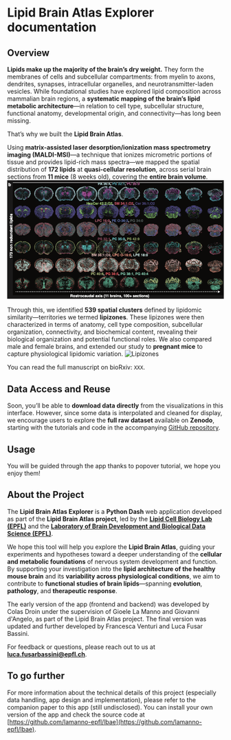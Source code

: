 # Lipid Brain Atlas Explorer documentation 

## Overview

**Lipids make up the majority of the brain’s dry weight.** They form the membranes of cells and subcellular compartments: from myelin to axons, dendrites, synapses, intracellular organelles, and neurotransmitter-laden vesicles. While foundational studies have explored lipid composition across mammalian brain regions, a **systematic mapping of the brain’s lipid metabolic architecture**—in relation to cell type, subcellular structure, functional anatomy, developmental origin, and connectivity—has long been missing.

That’s why we built the **Lipid Brain Atlas**.

Using **matrix-assisted laser desorption/ionization mass spectrometry imaging (MALDI-MSI)**—a technique that ionizes micrometric portions of tissue and provides lipid-rich mass spectra—we mapped the spatial distribution of **172 lipids** at **quasi-cellular resolution**, across serial brain sections from **11 mice** (8 weeks old), covering the **entire brain volume**.
![Lipids](assets/lipids.png)

Through this, we identified **539 spatial clusters** defined by lipidomic similarity—territories we termed **lipizones**. These lipizones were then characterized in terms of anatomy, cell type composition, subcellular organization, connectivity, and biochemical content, revealing their biological organization and potential functional roles. We also compared male and female brains, and extended our study to **pregnant mice** to capture physiological lipidomic variation.
![Lipizones](assets/lipizones.png)

You can read the full manuscript on bioRxiv: `XXX`.
## Data Access and Reuse

Soon, you’ll be able to **download data directly** from the visualizations in this interface. However, since some data is interpolated and cleaned for display, we encourage users to explore the **full raw dataset** available on **Zenodo**, starting with the tutorials and code in the accompanying [GitHub repository](https://github.com/lamanno-epfl/EUCLID).
## Usage 

You will be guided through the app thanks to popover tutorial, we hope you enjoy them!
## About the Project

The **Lipid Brain Atlas Explorer** is a **Python Dash** web application developed as part of the **Lipid Brain Atlas project**, led by the
[**Lipid Cell Biology Lab (EPFL)**](https://www.epfl.ch/labs/dangelo-lab/) and the
[**Laboratory of Brain Development and Biological Data Science (EPFL)**](https://www.epfl.ch/labs/nsbl/).

We hope this tool will help you explore the **Lipid Brain Atlas**, guiding your experiments and hypotheses toward a deeper understanding of the **cellular and metabolic foundations** of nervous system development and function. By supporting your investigation into the **lipid architecture of the healthy mouse brain** and its **variability across physiological conditions**, we aim to contribute to **functional studies of brain lipids**—spanning **evolution**, **pathology**, and **therapeutic response**.

The early version of the app (frontend and backend) was developed by Colas Droin under the supervision of Gioele La Manno and Giovanni d'Angelo, as part of the Lipid Brain Atlas project. The final version was updated and further developed by Francesca Venturi and Luca Fusar Bassini.

For feedback or questions, please reach out to us at **[luca.fusarbassini@epfl.ch](mailto:luca.fusarbassini@epfl.ch)**.
## To go further

For more information about the technical details of this project (especially data handling, app design and implementation), please refer to the companion paper to this app (still undisclosed). You can install your own version of the app and check the source code at [https://github.com/lamanno-epfl/lbae](https://github.com/lamanno-epfl/lbae).



